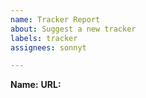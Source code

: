 ```yaml
---
name: Tracker Report
about: Suggest a new tracker
labels: tracker
assignees: sonnyt

---
```


**Name:**
**URL:**
